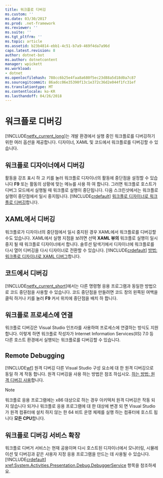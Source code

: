 ```yaml
---
title: 워크플로 디버깅
ms.custom: ''
ms.date: 03/30/2017
ms.prod: .net-framework
ms.reviewer: ''
ms.suite: ''
ms.tgt_pltfrm: ''
ms.topic: article
ms.assetid: b23b4814-ebb1-4c51-b7a9-469f4da7a96d
caps.latest.revision: 8
author: dotnet-bot
ms.author: dotnetcontent
manager: wpickett
ms.workload:
- dotnet
ms.openlocfilehash: 788cc6b25e4faa8a680f5ec23d88a5d18d0a7c87
ms.sourcegitcommit: 86adcc06e35390f13c1e372c36d2e044f1fc31ef
ms.translationtype: MT
ms.contentlocale: ko-KR
ms.lasthandoff: 04/26/2018
---
```

# <a name="debugging-workflows"></a>워크플로 디버깅
[!INCLUDE[netfx_current_long](../../../includes/netfx-current-long-md.md)]는 개발 환경에서 실행 중인 워크플로를 디버깅하기 위한 여러 옵션을 제공합니다. 디자이너, XAML 및 코드에서 워크플로를 디버깅할 수 있습니다.  
  
## <a name="debugging-in-the-workflow-designer"></a>워크플로 디자이너에서 디버깅  
 활동을 강조 표시 하 고 키를 눌러 워크플로 디자이너의 활동에 중단점을 설정할 수 있습니다 **F9** 또는 활동의 상황에 맞는 메뉴를 사용 하 여 합니다. 그러면 워크플로 호스트가 디버그 모드에서 실행될 때 워크플로 실행이 중단됩니다. 다음 스크린샷에서는 워크플로 실행이 중단점에서 일시 중지됩니다. [!INCLUDE[crdefault](../../../includes/crdefault-md.md)] [워크플로 디자이너로 워크플로 디버깅](/visualstudio/workflow-designer/debugging-workflows-with-the-workflow-designer)합니다.  
  
## <a name="debugging-in-xaml"></a>XAML에서 디버깅  
 워크플로가 디자이너의 중단점에서 일시 중지된 경우 XAML에서 워크플로를 디버깅할 수도 있습니다. XAML에서 실행 지점을 보려면 선택 **XAML 뷰의** 워크플로 실행이 일시 중지 될 때 워크플로 디자이너에서 합니다. 솔루션 탐색기에서 디자이너에 워크플로를 다시 열어 디버깅을 다시 디자이너로 전환할 수 있습니다. [!INCLUDE[crdefault](../../../includes/crdefault-md.md)] [방법: 워크플로 디자이너로 XAML 디버그](/visualstudio/workflow-designer/how-to-debug-xaml-with-the-workflow-designer)합니다.  
  
## <a name="debugging-in-code"></a>코드에서 디버깅  
 [!INCLUDE[netfx_current_short](../../../includes/netfx-current-short-md.md)]에서는 다른 명령형 응용 프로그램과 동일한 방법으로 코드 중단점을 사용할 수 있습니다. 코드 중단점을 만들려면 코드 창의 왼쪽된 여백을 클릭 하거나 키를 눌러 **F9** 커서 위치에 중단점을 배치 하 합니다.  
  
## <a name="attaching-to-a-workflow-process"></a>워크플로 프로세스에 연결  
 워크플로 디버깅은 Visual Studio 인프라를 사용하여 프로세스에 연결하는 방식도 지원합니다. 이렇게 하면 워크플로 작성자가 Internet Information Services(IIS) 7.0 등 다른 호스트 환경에서 실행되는 워크플로를 디버깅할 수 있습니다.  
  
## <a name="remote-debugging"></a>Remote Debugging  
 [!INCLUDE[wf](../../../includes/wf-md.md)] 원격 디버깅 다른 Visual Studio 구성 요소에 대 한 원격 디버깅으로 동일 하 게 작동 합니다. 원격 디버깅을 사용 하는 방법은 참조 하십시오. [하는 방법: 원격 디버깅 사용](http://go.microsoft.com/fwlink/?LinkId=196257)합니다.  
  
> [!NOTE]
>  워크플로 응용 프로그램에는 x86 대상으로 하는 경우 아키텍처 원격 디버깅은 작동 되지 않습니다 되거나 워크플로 응용 프로그램에 대 한 대상에 변경 되 면 Visual Studio가 원격 컴퓨터에 설치 하지 않는 한 64 비트 운영 체제를 실행 하는 컴퓨터에 호스트 됩니다 **모든 CPU**합니다.  
  
## <a name="extending-the-workflow-debugging-service"></a>워크플로 디버깅 서비스 확장  
 워크플로 디버거 서비스는 현재 공용이며 다시 호스트된 디자이너에서 모니터링, 시뮬레이션 및 디버깅과 같은 사용자 지정 응용 프로그램을 만드는 데 사용될 수 있습니다. [!INCLUDE[crdefault](../../../includes/crdefault-md.md)] <xref:System.Activities.Presentation.Debug.DebuggerService> 항목을 참조하세요.
